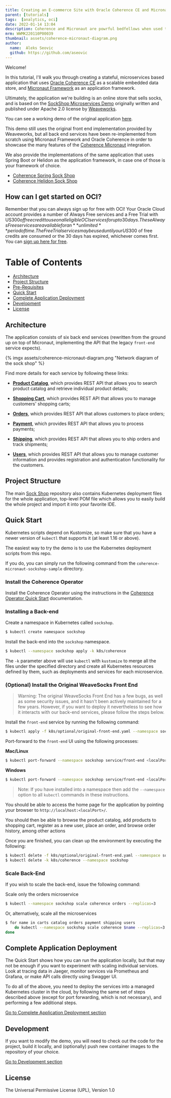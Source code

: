 ```yaml
---
title: Creating an E-commerce Site with Oracle Coherence CE and Micronaut
parent: [tutorials]
tags:  [analytics, oci]
date: 2022-01-14 13:04
description: Coherence and Micronaut are powrful bedfellows when used together. This tutorial steps you through using them to build a hypothetical online sock shop. That's right, socks.
mrm: WWMK220110P00039
thumbnail: assets/coherence-micronaut-diagram.png
author:
  name:  Aleks Seovic 
  github: https://github.com/aseovic
---
```

Welcome! 

In this tutorial, I'll walk you through creating a stateful, microservices based application that uses [Oracle Coherence CE](https://coherence.community/) as a scalable embedded data store, and [Micronaut Framework](https://micronaut.io/) as an application framework.

Ultimately, the application we're building is an online store that sells socks, and is based on the [SockShop Microservices Demo](https://microservices-demo.github.io) originally written and published under Apache 2.0 license by [Weaveworks](https://go.weave.works/socks).

You can see a working demo of the original application [here](http://socks.weave.works/).

This demo still uses the original front end implementation provided by Weaveworks, but all back end services have been re-implemented from scratch using Micronaut Framework and Oracle Coherence in order to showcase the many features of the [Coherence Micronaut](https://github.com/micronaut-projects/micronaut-coherence) integration.

We also provide the implementations of the same application that uses Spring Boot or Helidon
as the application framework, in case one of those is your framework of choice.

* [Coherence Spring Sock Shop](https://github.com/oracle/coherence-spring-sockshop-sample)
* [Coherence Helidon Sock Shop](https://github.com/oracle/coherence-helidon-sockshop-sample)

## How can I get started on OCI?

Remember that you can always sign up for free with OCI! Your Oracle Cloud account provides a number of Always Free services and a Free Trial with US$300 of free credit to use on all eligible OCI services for up to 30 days. These Always Free services are available for an **unlimited** period of time. The Free Trial services may be used until your US$300 of free credits are consumed or the 30 days has expired, whichever comes first. You can [sign up here for free](https://signup.cloud.oracle.com/).

# Table of Contents

* [Architecture](#architecture)
* [Project Structure](#project-structure)
* [Pre-Requisites](#pre-requisites)
* [Quick Start](#quick-start)
* [Complete Application Deployment](https://github.com/oracle/coherence-micronaut-sockshop-sample/blob/master/doc/complete-application-deployment.md)
* [Development](https://github.com/oracle/coherence-micronaut-sockshop-sample/blob/master/doc/development.md)
* [License](#license)

## Architecture

The application consists of six back end services (rewritten from the ground up on top of Micronaut, implementing the API that the legacy `front-end` service expects).

{% imgx assets/coherence-micronaut-diagram.png "Network diagram of the sock shop" %}

Find more details for each service by following these links:

- **[Product Catalog](https://github.com/oracle/coherence-micronaut-sockshop-sample/blob/master/catalog)**, which provides REST API that allows you to search product catalog and retrieve individual product details;

- **[Shopping Cart](https://github.com/oracle/coherence-micronaut-sockshop-sample/blob/master/carts)**, which provides REST API that allows you to manage customers' shopping carts;

- **[Orders](https://github.com/oracle/coherence-micronaut-sockshop-sample/blob/master/orders)**, which provides REST API that allows customers to place orders;

- **[Payment](https://github.com/oracle/coherence-micronaut-sockshop-sample/blob/master/payment)**, which provides REST API that allows you to process payments;

- **[Shipping](https://github.com/oracle/coherence-micronaut-sockshop-sample/blob/master/shipping)**, which provides REST API that allows you to ship orders and track shipments;

- **[Users](https://github.com/oracle/coherence-micronaut-sockshop-sample/blob/master/users)**, which provides REST API that allows you to manage customer information and provides registration and authentication functionality for the customers.

## Project Structure

The main [Sock Shop](https://github.com/oracle/coherence-micronaut-sockshop-sample/blob/master) repository also contains Kubernetes deployment files for the whole application, top-level POM file which allows you to easily build the whole project and import it into your favorite IDE.

## Quick Start

Kubernetes scripts depend on Kustomize, so make sure that you have a newer version of `kubectl` that supports it (at least 1.16 or above).

The easiest way to try the demo is to use the Kubernetes deployment scripts from this repo.

If you do, you can simply run the following command from the `coherence-micronaut-sockshop-sample` directory.

### Install the Coherence Operator

Install the Coherence Operator using the instructions in the [Coherence Operator Quick Start](https://oracle.github.io/coherence-operator/docs/latest/#/about/03_quickstart) documentation.

### Installing a Back-end

Create a namespace in Kubernetes called `sockshop`.

```bash
$ kubectl create namespace sockshop
```

Install the back-end into the `sockshop` namespace.

 ```bash
$ kubectl --namespace sockshop apply -k k8s/coherence 
 ```

The `-k` parameter above will use `kubectl` with `kustomize` to merge all the files under the specified directory and create all Kubernetes resources defined by them, such as deployments and services for each microservice.

### (Optional) Install the Original WeaveSocks Front End

> Warning: The original WeaveSocks Front End has a few bugs, as well as some security issues, and it hasn't been actively maintained for a few years. However, if you want to deploy it nevertheless to see how it interacts with our back-end services, please follow the steps below.

Install the `front-end` service by running the following command:

```bash
$ kubectl apply -f k8s/optional/original-front-end.yaml --namespace sockshop
```

Port-forward to the `front-end` UI using the following processes:

**Mac/Linux**

```bash
$ kubectl port-forward --namespace sockshop service/front-end <localPort>:80
```

**Windows**

```bash
$ kubectl port-forward --namespace sockshop service/front-end <localPort>:80
```

> Note: If you have installed into a namespace then add the `--namespace` option to all `kubectl` commands in these instructions.

You should be able to access the home page for the application by pointing your browser to `http://localhost:<localPort>/`.

You should then be able to browse the product catalog, add products to shopping cart, register as a new user, place an order, and browse order history, among other actions

Once you are finished, you can clean up the environment by executing the following:

```bash
$ kubectl delete -f k8s/optional/original-front-end.yaml --namespace sockshop
$ kubectl delete -k k8s/coherence --namespace sockshop
```

### Scale Back-End

If you wish to scale the back-end, issue the following command:

Scale only the orders microservice

```bash
$ kubectl --namespace sockshop scale coherence orders --replicas=3
```

Or, alternatively, scale all the microservices

```bash
$ for name in carts catalog orders payment shipping users
    do kubectl --namespace sockshop scale coherence $name --replicas=3
done
```

## Complete Application Deployment

The Quick Start shows how you can run the application locally, but that may not be enough if you want to experiment with scaling individual services. Look at tracing data in Jaeger, monitor services via Prometheus and Grafana, or make API calls directly using Swagger UI.

To do all of the above, you need to deploy the services into a managed Kubernetes cluster in the cloud, by following the same set of steps described above (except for port forwarding, which is not necessary), and performing a few additional steps.

[Go to Complete Application Deployment section](https://github.com/oracle/coherence-micronaut-sockshop-sample/blob/master/doc/complete-application-deployment.md)

## Development

If you want to modify the demo, you will need to check out the code for the project, build it
locally, and (optionally) push new container images to the repository of your choice.

[Go to Development section](https://github.com/oracle/coherence-micronaut-sockshop-sample/blob/master/doc/development.md)

## License

The Universal Permissive License (UPL), Version 1.0
